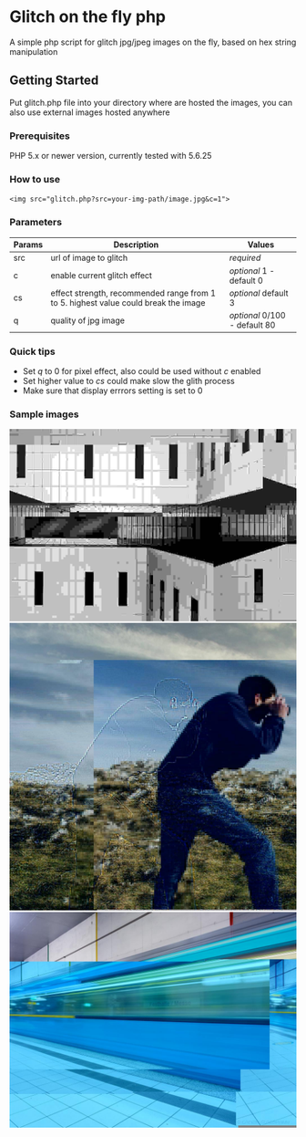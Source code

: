 # Glitch on the fly php

A simple php script for glitch jpg/jpeg images on the fly, based on hex string manipulation

## Getting Started

Put glitch.php file into your directory where are hosted the images, you can also use external images hosted anywhere

### Prerequisites

PHP 5.x or newer version, currently tested with 5.6.25

### How to use

```
<img src="glitch.php?src=your-img-path/image.jpg&c=1">
```

### Parameters

| Params | Description | Values |
| --- | --- | --- |
| src | url of image to glitch | *required* |
| c | enable current glitch effect | *optional* 1 - default 0 |
| cs | effect strength, recommended range from 1 to 5. highest value could break the image | *optional* default 3 |
| q | quality of jpg image | *optional* 0/100 - default 80 |

### Quick tips

* Set *q* to 0 for pixel effect, also could be used without *c* enabled
* Set higher value to *cs* could make slow the glith process 
* Make sure that display errrors setting is set to 0

### Sample images

![Glitch php sample](https://raw.githubusercontent.com/marcorubagotti/Glitch-on-the-fly-php/master/samples/example_1.jpg)
![Glitch php sample](https://raw.githubusercontent.com/marcorubagotti/Glitch-on-the-fly-php/master/samples/example_2.jpg)
![Glitch php sample](https://raw.githubusercontent.com/marcorubagotti/Glitch-on-the-fly-php/master/samples/example_3.jpg)